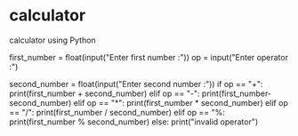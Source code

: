 # calculator
calculator using Python

first_number = float(input("Enter first number :"))
op = input("Enter operator :")

second_number = float(input("Enter second number :"))
if op == "+":
    print(first_number + second_number)
elif op == "-":
    print(first_number-second_number)
elif op == "*":
    print(first_number * second_number)
elif op == "/":
    print(first_number / second_number)
elif op == "%:
    print(first_number % second_number)
else:
    print("invalid operator")
